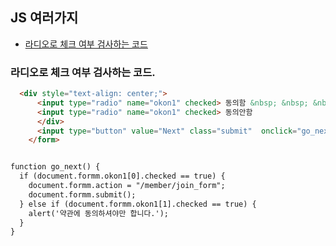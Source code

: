 ## JS 여러가지
- [라디오로 체크 여부 검사하는 코드](#라디오로-체크-여부-검사하는-코드.)
  
### 라디오로 체크 여부 검사하는 코드.
 
```html
  <div style="text-align: center;">
      <input type="radio" name="okon1" checked> 동의함 &nbsp; &nbsp; &nbsp;
      <input type="radio" name="okon1" checked> 동의안함
      </div>
      <input type="button" value="Next" class="submit"  onclick="go_next()" style="float: right;"> 
    </form>


function go_next() {
  if (document.formm.okon1[0].checked == true) {
    document.formm.action = "/member/join_form";
    document.formm.submit();
  } else if (document.formm.okon1[1].checked == true) {
    alert('약관에 동의하셔야만 합니다.');
  }
}
```
